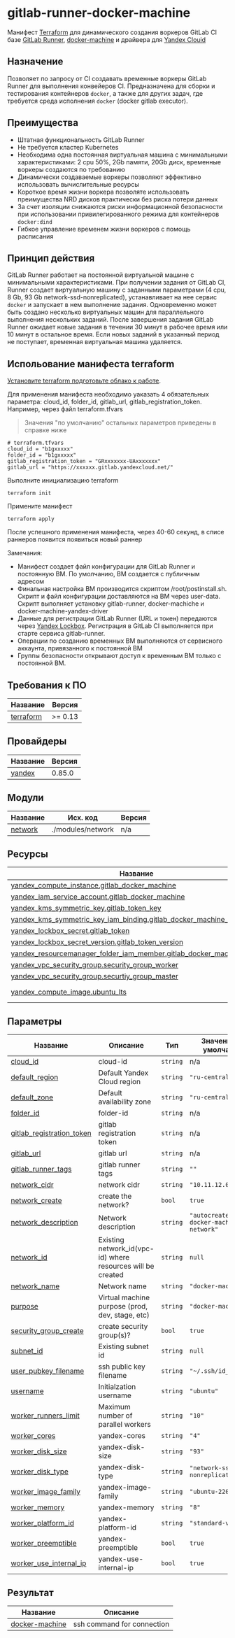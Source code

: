 # gitlab-runner-docker-machine

Манифест [Terraform](https://www.terraform.io/) для динамического создания воркеров GitLab CI базе [GitLab Runner](https://docs.gitlab.com/runner/), [docker-machine](https://gitlab.com/gitlab-org/ci-cd/docker-machine) и драйвера для [Yandex Clouid](https://github.com/yandex-cloud/docker-machine-driver-yandex)

## Назначение

Позволяет по запросу от CI создавать временныe воркеры GitLab Runner для выполнения конвейеров CI. Предназначена для сборки и тестирования контейнеров `docker`, а также для других задач, где требуется среда исполнения `docker` (docker gitlab executor).

## Преимущества 

- Штатная функциональность GitLab Runner
- Не требуется кластер Kubernetes
- Необходима одна постоянная виртуальная машина c минимальными характеристиками: 2 cpu 50%, 2Gb памяти, 20Gb диск, временные воркеры создаются по требованию
- Динамически создаваемые воркеры позволяют эффективно использовать вычислительные ресурсы
- Короткое время жизни воркера позволяте использовать преимущества NRD дисков практически без риска потери данных
- За счет изоляции снижаются риски информационной безопасности при использовании привилегированного режима для контейнеров `docker:dind`
- Гибкое управление временем жизни воркеров с помощь расписания

## Принцип действия

GitLab Runner работает на постоянной виртуальной машине с минимальными характеристиками. При получении задания от GitLab CI, Runner создает виртуальную машину с заданными параметрами (4 cpu, 8 Gb, 93 Gb network-ssd-nonreplicated), устанавливает на нее сервис `docker` и запускает в нем выполнение задания. Одновременно может быть создано несколько виртуальных машин для параллельного выполнения нескольких заданий. После завершения задания GitLab Runner ожидает новые задания в течении 30 минут в рабочее время или 10 минут в остальное время. Если новых заданий в указанный период не поступает, временная виртуальная машина удаляется.  

## Испольование манифеста terraform

[Установите terraform подготовьте облако к работе](https://cloud.yandex.ru/docs/tutorials/infrastructure-management/terraform-quickstart). 

Для применения манифеста необходимо уаказать 4 обязательных параметра: cloud_id, folder_id, gitlab_url, gitlab_registration_token. Например, через файл terraform.tfvars 

> Значения "по умолчанию" остальных параметров приведены в справке ниже

```
# terraform.tfvars
cloud_id = "b1gxxxxx"
folder_id = "b1gxxxxx"
gitlab_registration_token = "GRxxxxxxx-UAxxxxxxx"
gitlab_url = "https://xxxxxx.gitlab.yandexcloud.net/"

```
Выполните инициализацию terraform 
```
terraform init
```

Примените манифест
```
terraform apply
```

После успешного применения манифеста, через 40-60 секунд, в списе раннеров появится появиться новый раннер 

Замечания:
- Манифест создает файл конфигурации для GitLab Runner и постоянную ВМ. По умолчанию, ВМ создается с публичным адресом
- Финальная настройка ВМ производится скриптом /root/postinstall.sh. Скрипт и файл конфигурации доставляются на ВМ через user-data. Скрипт выполняет установку gitlab-runner, docker-machiche и docker-machine-yandex-driver
- Данные для регистрации GitLab Runner (URL и токен) передаются через [Yandex Lockbox](https://cloud.yandex.ru/docs/lockbox/). Регистрация в GitLab CI выполняется при старте сервиса gitlab-runner.
- Операции по созданию временных ВМ выполняются от сервисного аккаунта, привязанного к постоянной ВМ
- Группы безопасности открывают доступ к временным ВМ только с постоянной ВМ. 

## Требования к ПО

| Название | Версия |
|------|---------|
| <a name="requirement_terraform"></a> [terraform](#requirement\_terraform) | >= 0.13 |

## Провайдеры

| Название | Версия |
|------|---------|
| <a name="provider_yandex"></a> [yandex](#provider\_yandex) | 0.85.0 |

## Модули

| Название | Исх. код | Версия |
|------|--------|---------|
| <a name="module_network"></a> [network](#module\_network) | ./modules/network | n/a |

## Ресурсы

| Название | Тип |
|------|------|
| [yandex_compute_instance.gitlab_docker_machine](https://registry.tfpla.net/providers/yandex-cloud/yandex/latest/docs/resources/compute_instance) | resource |
| [yandex_iam_service_account.gitlab_docker_machine](https://registry.tfpla.net/providers/yandex-cloud/yandex/latest/docs/resources/iam_service_account) | resource |
| [yandex_kms_symmetric_key.gitlab_token_key](https://registry.tfpla.net/providers/yandex-cloud/yandex/latest/docs/resources/kms_symmetric_key) | resource |
| [yandex_kms_symmetric_key_iam_binding.gitlab_docker_machine_kms_roles](https://registry.tfpla.net/providers/yandex-cloud/yandex/latest/docs/resources/kms_symmetric_key_iam_binding) | resource |
| [yandex_lockbox_secret.gitlab_token](https://registry.tfpla.net/providers/yandex-cloud/yandex/latest/docs/resources/lockbox_secret) | resource |
| [yandex_lockbox_secret_version.gitlab_token_version](https://registry.tfpla.net/providers/yandex-cloud/yandex/latest/docs/resources/lockbox_secret_version) | resource |
| [yandex_resourcemanager_folder_iam_member.gitlab_docker_machine_roles](https://registry.tfpla.net/providers/yandex-cloud/yandex/latest/docs/resources/resourcemanager_folder_iam_member) | resource |
| [yandex_vpc_security_group.security_group_worker](https://registry.tfpla.net/providers/yandex-cloud/yandex/latest/docs/resources/vpc_security_group) | resource |
| [yandex_vpc_security_group.securtiy_group_master](https://registry.tfpla.net/providers/yandex-cloud/yandex/latest/docs/resources/vpc_security_group) | resource |
| [yandex_compute_image.ubuntu_lts](https://registry.tfpla.net/providers/yandex-cloud/yandex/latest/docs/data-sources/compute_image) | data source |

## Параметры

| Название | Описание | Тип | Значение по умолчанию | Обязательное |
|------|-------------|------|---------|:--------:|
| <a name="input_cloud_id"></a> [cloud\_id](#input\_cloud\_id) | cloud-id | `string` | n/a | yes |
| <a name="input_default_region"></a> [default\_region](#input\_default\_region) | Default Yandex Cloud region | `string` | `"ru-central1"` | no |
| <a name="input_default_zone"></a> [default\_zone](#input\_default\_zone) | Default availability zone | `string` | `"ru-central1-a"` | no |
| <a name="input_folder_id"></a> [folder\_id](#input\_folder\_id) | folder-id | `string` | n/a | yes |
| <a name="input_gitlab_registration_token"></a> [gitlab\_registration\_token](#input\_gitlab\_registration\_token) | gitlab registration token | `string` | n/a | yes |
| <a name="input_gitlab_url"></a> [gitlab\_url](#input\_gitlab\_url) | gitlab url | `string` | n/a | yes |
| <a name="input_gitlab_runner_tags"></a> [gitlab\_runner\_tags](#input\_gitlab\_runner\_tags) | gitlab runner tags | `string` | `""` | no |
| <a name="input_network_cidr"></a> [network\_cidr](#input\_network\_cidr) | network cidr | `string` | `"10.11.12.0/24"` | no |
| <a name="input_network_create"></a> [network\_create](#input\_network\_create) | create the network? | `bool` | `true` | no |
| <a name="input_network_description"></a> [network\_description](#input\_network\_description) | Network description | `string` | `"autocreated docker-machine network"` | no |
| <a name="input_network_id"></a> [network\_id](#input\_network\_id) | Existing network\_id(vpc-id) where resources will be created | `string` | `null` | no |
| <a name="input_network_name"></a> [network\_name](#input\_network\_name) | Network name | `string` | `"docker-machine"` | no |
| <a name="input_purpose"></a> [purpose](#input\_purpose) | Virtual machine purpose (prod, dev, stage, etc) | `string` | `"docker-machine"` | no |
| <a name="input_security_group_create"></a> [security\_group\_create](#input\_security\_group\_create) | create security group(s)? | `bool` | `true` | no |
| <a name="input_subnet_id"></a> [subnet\_id](#input\_subnet\_id) | Existing subnet id | `string` | `null` | no |
| <a name="input_user_pubkey_filename"></a> [user\_pubkey\_filename](#input\_user\_pubkey\_filename) | ssh public key filename | `string` | `"~/.ssh/id_rsa.pub"` | no |
| <a name="input_username"></a> [username](#input\_username) | Initialzation username | `string` | `"ubuntu"` | no |
| <a name="input_worker_runners_limit"></a> [worker\_runners\_limit](#input\_worker\_runners\_limit) | Maximum number of parallel workers | `string` | `"10"` | no |
| <a name="input_worker_cores"></a> [worker\_cores](#input\_worker\_cores) | yandex-cores | `string` | `"4"` | no |
| <a name="input_worker_disk_size"></a> [worker\_disk\_size](#input\_worker\_disk\_size) | yandex-disk-size | `string` | `"93"` | no |
| <a name="input_worker_disk_type"></a> [worker\_disk\_type](#input\_worker\_disk\_type) | yandex-disk-type | `string` | `"network-ssd-nonreplicated"` | no |
| <a name="input_worker_image_family"></a> [worker\_image\_family](#input\_worker\_image\_family) | yandex-image-family | `string` | `"ubuntu-2204-lts"` | no |
| <a name="input_worker_memory"></a> [worker\_memory](#input\_worker\_memory) | yandex-memory | `string` | `"8"` | no |
| <a name="input_worker_platform_id"></a> [worker\_platform\_id](#input\_worker\_platform\_id) | yandex-platform-id | `string` | `"standard-v3"` | no |
| <a name="input_worker_preemptible"></a> [worker\_preemptible](#input\_worker\_preemptible) | yandex-preemptible | `bool` | `true` | no |
| <a name="input_worker_use_internal_ip"></a> [worker\_use\_internal\_ip](#input\_worker\_use\_internal\_ip) | yandex-use-internal-ip | `bool` | `true` | no |

## Результат

| Название | Описание |
|------|-------------|
| <a name="output_docker-machine"></a> [docker-machine](#output\_docker-machine) | ssh command for connection |
